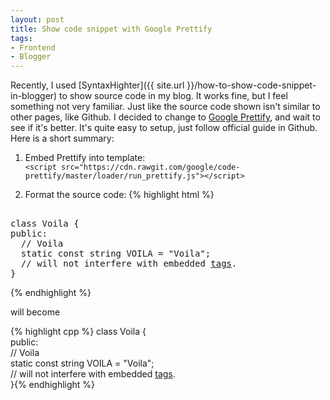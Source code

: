 ```yaml
---
layout: post
title: Show code snippet with Google Prettify
tags:
- Frontend
- Blogger
---
```


Recently, I used [SyntaxHighter]({{ site.url }}/how-to-show-code-snippet-in-blogger) to show source code in my blog. It works fine,
but I feel something not very familiar. Just like the source code shown isn't similar to other pages, like Github. I
decided to change to [Google Prettify](https://github.com/google/code-prettify), and wait to see if it's better. It's
quite easy to setup, just follow official guide in Github. Here is a short summary:
1. Embed Prettify into template:  
`<script src="https://cdn.rawgit.com/google/code-prettify/master/loader/run_prettify.js"></script>`

2. Format the source code:
{% highlight html %}
<pre class="prettyprint">  
class Voila {  
public:  
  // Voila  
  static const string VOILA = "Voila";  
  // will not interfere with embedded <a href="#voila2">tags</a>.  
}  
</pre>  
{% endhighlight %}

will become

{% highlight cpp %}
class Voila {  
public:  
  // Voila  
  static const string VOILA = "Voila";  
  // will not interfere with embedded <a href="#voila2">tags</a>.  
}{% endhighlight %}
